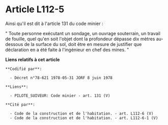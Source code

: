 # Article L112-5

Ainsi qu'il est dit à l'article 131 du code minier : 

" Toute personne exécutant un sondage, un ouvrage souterrain, un travail de fouille, quel qu'en soit l'objet dont la
profondeur dépasse dix mètres au-dessous de la surface du sol, doit être en mesure de justifier que déclaration en a été
faite à l'ingénieur en chef des mines. "

**Liens relatifs à cet article**

	**Codifié par**:

	  - Décret n°78-621 1978-05-31 JORF 8 juin 1978

	**Liens**:

	  - PILOTE_SUIVEUR: Code minier - art. 131 (V)

	**Cité par**:

	  - Code de la construction et de l'habitation. - art. L112-6 (V)
	  - Code de la construction et de l'habitation. - art. L112-6-1 (V)

